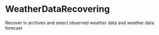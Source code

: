 # WeatherDataRecovering
Recover in archives and select observed weather data and weather data forecast
